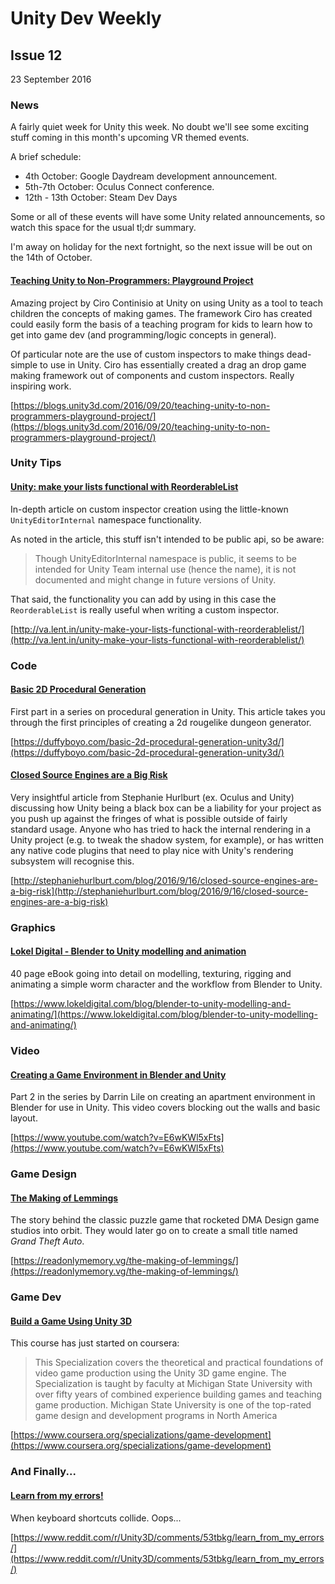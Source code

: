 # Unity Dev Weekly
## Issue 12
23 September 2016

### News

A fairly quiet week for Unity this week. No doubt we'll see some exciting stuff coming in this month's upcoming VR themed events.

A brief schedule:

* 4th October: Google Daydream development announcement.
* 5th-7th October: Oculus Connect conference.
* 12th - 13th October: Steam Dev Days

Some or all of these events will have some Unity related announcements, so watch this space for the usual tl;dr summary.

I'm away on holiday for the next fortnight, so the next issue will be out on the 14th of October.

#### [Teaching Unity to Non-Programmers: Playground Project](https://blogs.unity3d.com/2016/09/20/teaching-unity-to-non-programmers-playground-project/)

Amazing project by Ciro Continisio at Unity on using Unity as a tool to teach children the concepts of making games. The framework Ciro has created could easily form the basis of a teaching program for kids to learn how to get into game dev (and programming/logic concepts in general).

Of particular note are the use of custom inspectors to make things dead-simple to use in Unity. Ciro has essentially created a drag an drop game making framework out of components and custom inspectors. Really inspiring work.

[https://blogs.unity3d.com/2016/09/20/teaching-unity-to-non-programmers-playground-project/](https://blogs.unity3d.com/2016/09/20/teaching-unity-to-non-programmers-playground-project/)



### Unity Tips

#### [Unity: make your lists functional with ReorderableList](http://va.lent.in/unity-make-your-lists-functional-with-reorderablelist/)

In-depth article on custom inspector creation using the little-known `UnityEditorInternal` namespace functionality.

As noted in the article, this stuff isn't intended to be public api, so be aware:

> Though UnityEditorInternal namespace is public, it seems to be intended for Unity Team internal use (hence the name), it is not documented and might change in future versions of Unity.

That said, the functionality you can add by using in this case the `ReorderableList` is really useful when writing a custom inspector.

[http://va.lent.in/unity-make-your-lists-functional-with-reorderablelist/](http://va.lent.in/unity-make-your-lists-functional-with-reorderablelist/)


### Code

#### [Basic 2D Procedural Generation](https://duffyboyo.com/basic-2d-procedural-generation-unity3d/)

First part in a series on procedural generation in Unity. This article takes you through the first principles of creating a 2d rougelike dungeon generator.

[https://duffyboyo.com/basic-2d-procedural-generation-unity3d/](https://duffyboyo.com/basic-2d-procedural-generation-unity3d/)


#### [Closed Source Engines are a Big Risk](http://stephaniehurlburt.com/blog/2016/9/16/closed-source-engines-are-a-big-risk)

Very insightful article from Stephanie Hurlburt (ex. Oculus and Unity) discussing how Unity being a black box can be a liability for your project as you push up against the fringes of what is possible outside of fairly standard usage. Anyone who has tried to hack the internal rendering in a Unity project (e.g. to tweak the shadow system, for example), or has written any native code plugins that need to play nice with Unity's rendering subsystem will recognise this.

[http://stephaniehurlburt.com/blog/2016/9/16/closed-source-engines-are-a-big-risk](http://stephaniehurlburt.com/blog/2016/9/16/closed-source-engines-are-a-big-risk)


### Graphics

#### [Lokel Digital - Blender to Unity modelling and animation](https://www.lokeldigital.com/blog/blender-to-unity-modelling-and-animating/)

40 page eBook going into detail on modelling, texturing, rigging and animating a simple worm character and the workflow from Blender to Unity.

[https://www.lokeldigital.com/blog/blender-to-unity-modelling-and-animating/](https://www.lokeldigital.com/blog/blender-to-unity-modelling-and-animating/)


### Video

#### [Creating a Game Environment in Blender and Unity ](https://www.youtube.com/watch?v=E6wKWl5xFts)

Part 2 in the series by Darrin Lile on creating an apartment environment in Blender for use in Unity. This video covers blocking out the walls and basic layout.

[https://www.youtube.com/watch?v=E6wKWl5xFts](https://www.youtube.com/watch?v=E6wKWl5xFts)


### Game Design

#### [The Making of Lemmings](https://readonlymemory.vg/the-making-of-lemmings/)

The story behind the classic puzzle game that rocketed DMA Design game studios into orbit. They would later go on to create a small title named _Grand Theft Auto_. 

[https://readonlymemory.vg/the-making-of-lemmings/](https://readonlymemory.vg/the-making-of-lemmings/)


### Game Dev

#### [Build a Game Using Unity 3D](https://www.coursera.org/specializations/game-development)

This course has just started on coursera:

> This Specialization covers the theoretical and practical foundations of video game production using the Unity 3D game engine. The Specialization is taught by faculty at Michigan State University with over fifty years of combined experience building games and teaching game production. Michigan State University is one of the top-rated game design and development programs in North America

[https://www.coursera.org/specializations/game-development](https://www.coursera.org/specializations/game-development)



### And Finally...

#### [Learn from my errors!](https://www.reddit.com/r/Unity3D/comments/53tbkg/learn_from_my_errors/)

When keyboard shortcuts collide. Oops...

[https://www.reddit.com/r/Unity3D/comments/53tbkg/learn_from_my_errors/](https://www.reddit.com/r/Unity3D/comments/53tbkg/learn_from_my_errors/)
